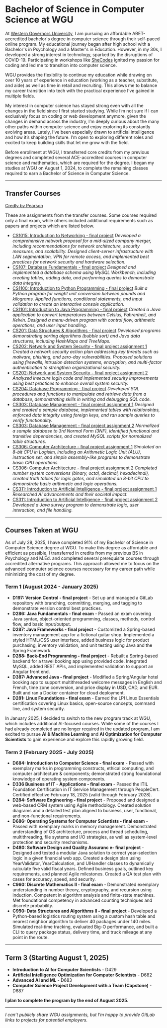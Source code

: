 # Bachelor of Science in Computer Science at WGU

At [Western Governors University](https://www.wgu.edu/online-it-degrees/computer-science.html), I am pursuing an affordable ABET-accredited bachelor's degree in computer science through their self-paced online program. My educational journey began after high school with a Bachelor's in Psychology and a Master's in Education. However, in my 30s, I developed a strong interest in technology, sparked by the disruptions of COVID-19. Participating in workshops like [SheCodes](https://www.shecodes.io/graduates/43613-sarah-gillard) ignited my passion for coding and led me to transition into computer science.

WGU provides the flexibility to continue my education while drawing on over 10 years of experience in education (working as a teacher, substitute, and aide) as well as time in retail and recruiting. This allows me to balance my career transition into tech with the practical experience I’ve gained in multiple fields.

My interest in computer science has stayed strong even with all the changes in the field since I first started studying. While I’m not sure if I can exclusively focus on coding or web development anymore, given the changes in demand across the industry, I’m deeply curious about the many other paths within computer science and enjoy exploring its constantly evolving areas. Lately, I’ve been especially drawn to artificial intelligence and how it’s shaping the future. I’m open to exploring different roles and excited to keep building skills that let me grow with the field.

Before enrollment at WGU, I transferred core credits from my previous degrees and completed several ACE-accredited courses in computer science and mathematics, which are required for the degree. I began my studies at WGU on August 1, 2024, to complete the remaining classes required to earn a Bachelor of Science in Computer Science.

---

## Transfer Courses
[Credly by Pearson](https://www.credly.com/users/sarah-gillard.97831083)

These are assignments from the transfer courses. Some courses required only a final exam, while others included additional requirements such as papers and projects which are listed below.

- [CS1015: Introduction to Networking - final project](CS1015_Intro_To_Networking.pdf)
 *Developed a comprehensive network proposal for a mid-sized company merger, including recommendations for network architecture, security measures, and scalability. Designed client-server infrastructure with LAN segmentation, VPN for remote access, and implemented best practices for network security and hardware selection.*
- [CS107: Database Fundamentals - final project](CS107_Database_Fundamentals.pdf)
  *Designed and implemented a database schema using MySQL Workbench, including creating tables, adding data, and performing queries to demonstrate data integrity.*
- [CS1100: Introduction to Python Programming - final project](CS1100_Intro_To_Python.pdf)
  *Built a Python program for weight unit conversion between pounds and kilograms. Applied functions, conditional statements, and input validation to create an interactive console application.*
- [CS1101: Introduction to Java Programming - final project](CS1101_Intro_To_Java.pdf)
  *Created a Java application to convert temperatures between Celsius, Fahrenheit, and Kelvin. Designed a menu-driven program with control flow, arithmetic operations, and user input handling.*
- [CS201: Data Structures & Algorithms - final project](cs201_Data_Structures_And_Algorithms_1.pdf)  *Developed programs demonstrating sorting algorithms (bubble sort) and Java data structures, including HashMaps and TreeMaps.* 
- [CS202: Network and System Security - final project assignment 1](CS202_assignment1_SarahGillard.pdf)
  *Created a network security action plan addressing key threats such as malware, phishing, and zero-day vulnerabilities. Proposed solutions using firewalls, intrusion detection systems, encryption, and multi-factor authentication to strengthen organizational security.*
- [CS202: Network and System Security - final project assignment 2](CS202_assignment2_SarahGillard.pdf)
  *Analyzed insecure login code and implemented security improvements using best practices to enhance overall system security.*
- [CS204: Database Programming - final project](CS204_Database_Programming.pdf)
  *Developed SQL procedures and functions to manipulate and retrieve data from a database, demonstrating skills in writing and debugging SQL code.*
- [CS303: Database Management - final project assignment 1](CS303__Database_Management_Assignment1.pdf)
  *Designed and created a sample database, implemented tables with relationships, enforced data integrity using foreign keys, and ran sample queries to verify functionality.*
- [CS303: Database Management - final project assignment 2](CS303__Database_Management_Assignment2.pdf)
  *Normalized a sample database to 3rd Normal Form (3NF), identified functional and transitive dependencies, and created MySQL scripts for normalized table structures.*
- [CS306: Computer Architecture - final project assignment 1](https://github.com/sngillard/WGU_Transfer_Courses/blob/240b7f549df0c2a96b64bd6b9f4cd35788dfc2fa/CS306_assignment%201_SarahGillard.pdf)
*Simulated an 8-bit CPU in Logisim, including an Arithmetic Logic Unit (ALU), instruction set, and simple assembly-like programs to demonstrate basic CPU operations.*
- [CS306: Computer Architecture - final project assignment 2](https://github.com/sngillard/WGU_Transfer_Courses/blob/c7ff91290607b8b785fd864813cff599ac796a8f/CS306_assignment%202_SarahGillard.pdf)
*Completed number system conversions (binary, octal, decimal, hexadecimal), created truth tables for logic gates, and simulated an 8-bit CPU to demonstrate basic arithmetic and logic operations.*
- [CS311: Introduction to Artificial Intelligence - final project assignment 1](CS311_assignment1_SarahGillard.pdf)  *Researched AI advancements and their societal impact.*  
- [CS311: Introduction to Artificial Intelligence - final project assignment 2](CS311_assignment2_SarahGillard.pdf)  *Developed a Java survey program to demonstrate logic, user interaction, and file handling.*  



---

## Courses Taken at WGU
As of July 28, 2025, I have completed 91% of my Bachelor of Science in Computer Science degree at WGU. To make this degree as affordable and efficient as possible, I transferred in credits from my previous BS in Psychology and M.Ed. and completed several prerequisite courses through accredited alternative programs. This approach allowed me to focus on the advanced computer science courses necessary for my career path while minimizing the cost of my degree.

### Term 1 (August 2024 - January 2025)
- **D197: Version Control - final project** - Set up and managed a GitLab repository with branching, committing, merging, and tagging to demonstrate version control best practices.
- **D286: Java Fundamentals - final exam** - Passed an exam covering Java syntax, object-oriented programming, classes, methods, control flow, and basic input/output.
- **D287: Java Frameworks - final project** - Customized a Spring-based inventory management app for a fictional guitar shop. Implemented a styled HTML/CSS user interface, added business logic for product purchasing, inventory validation, and unit testing using Java and the Spring Framework. 
- **D288: Back-End Programming - final project** - Rebuilt a Spring-based backend for a travel booking app using provided code. Integrated MySQL, added REST APIs, and implemented validation to support an Angular front end. 
- **D387: Advanced Java - final project** - Modified a Spring/Angular hotel booking app to support multithreaded welcome messages in English and French, time zone conversion, and price display in USD, CAD, and EUR. Built and ran a Docker container for cloud deployment. 
- **D281: Linux Foundations - final exam** - Earned the LPI Linux Essentials certification covering Linux basics, open-source concepts, command line, and system security.  

In January 2025, I decided to switch to the new program track at WGU, which includes additional AI-focused courses. While some of the courses I had already completed are no longer required in the updated program, I am excited to pursue **AI & Machine Learning** and **AI Optimization for Computer Scientists** to gain experience and explore this rapidly growing field.

### Term 2 (February 2025 - July 2025)
- **D684: Introduction to Computer Science - final exam** - Passed with exemplary marks in programming constructs, ethical computing, and computer architecture & components; demonstrated strong foundational knowledge of operating system components. 
- **D336 Business of IT - Applications - final exam** - Passed the ITIL Foundation Certification in IT Service Management through PeopleCert. Certified effective February 18, 2025 (valid through February 2028).
- **D284: Software Engineering - final project** - Proposed and designed a web-based CRM system using Agile methodology. Created solution diagrams and a detailed test plan aligned to business, user, functional, and non-functional requirements.   
- **D686: Operating Systems for Computer Scientists - final exam** -  Passed with exemplary marks in memory management. Demonstrated understanding of OS architecture, process and thread scheduling, multithreading, file systems and I/O strategies, as well as system-level protection and security mechanisms.
- **D480: Software Design and Quality Assuranc e- final project** - Designed and tested a modular Java solution to correct year-selection logic in a given financial web app. Created a design plan using YearValidator, YearCalculation, and UIHandler classes to dynamically calculate five valid fiscal years. Defined business goals, outlined key requirements, and planned Agile milestones. Created a QA test plan with cases for accuracy, speed, and security.
- **C960: Discrete Mathematics II - final exam** - Demonstrated exemplary understanding in number theory, cryptography, and recursion using induction. Competent in algorithm analysis and finite-state machines. Met foundational competency in advanced counting techniques and discrete probability.
- **C950: Data Structures and Algorithms II - final project** - Developed a Python-based logistics routing system using a custom hash table and nearest neighbor algorithm to deliver 40 packages under 140 miles. Simulated real-time tracking, evaluated Big-O performance, and built a CLI to query package status, delivery time, and truck mileage at any point in the route.

---

## Term 3 (Starting August 1, 2025)
- **Introduction to AI for Computer Scientists** - D429
- **Artificial Intelligence Optimization for Computer Scientists** - D682
- **Advanced AI and ML** - D683
- **Computer Science Project Development with a Team (Capstone)** - D687

**I plan to complete the program by the end of August 2025.**

---

*I can’t publicly share WGU assignments, but I’m happy to provide GitLab links to projects for potential employers.*

